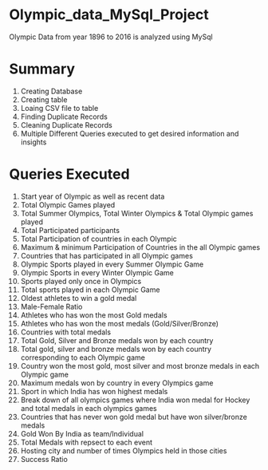 # Olympic_data_MySql_Project
Olympic Data from year 1896 to 2016 is analyzed using MySql
# Summary #
1) Creating Database
2) Creating table
3) Loaing CSV file to table
4) Finding Duplicate Records
5) Cleaning Duplicate Records
6) Multiple Different Queries executed to get desired information and insights

# Queries Executed 
1) Start year of Olympic as well as recent data
2) Total Olympic Games played
3) Total Summer Olympics, Total Winter Olympics & Total Olympic games played
4) Total Participated participants
5) Total Participation of countries in each Olympic
6) Maximum & minimum Participation of Countries in the all Olympic games
7) Countries that has participated in all Olympic games
8) Olympic Sports played in every Summer Olympic Game
9) Olympic Sports in every Winter Olympic Game
10) Sports played only once in Olympics
11) Total sports played in each Olympic Game
12) Oldest athletes to win a gold medal
13) Male-Female Ratio
14) Athletes who has won the most Gold medals
15) Athletes who has won the most medals (Gold/Silver/Bronze)
16) Countries with total medals
17) Total Gold, Silver and Bronze medals won by each country
18) Total gold, silver and bronze medals won by each country corresponding to each Olympic game
19) Country won the most gold, most silver and most bronze medals in each Olympic game
20) Maximum medals won by country in every Olympics game
21) Sport in which India has won highest medals
22) Break down of all olympics games where India won medal for Hockey and total medals in each olympics games
23) Countries that has never won gold medal but have won silver/bronze medals
24) Gold Won By India as team/Individual
25) Total Medals with repsect to each event
26) Hosting city and number of times Olympics held in those cities
27) Success Ratio
